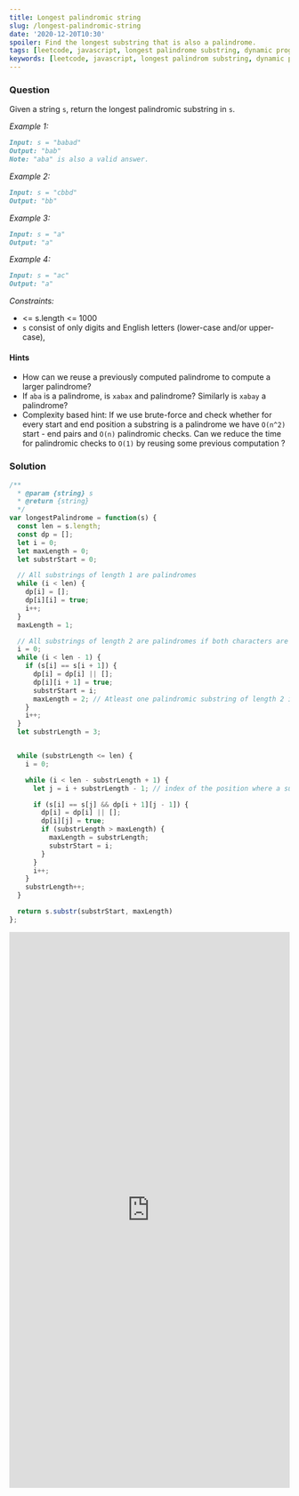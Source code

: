 ```yaml
---
title: Longest palindromic string
slug: /longest-palindromic-string
date: '2020-12-20T10:30'
spoiler: Find the longest substring that is also a palindrome.
tags: [leetcode, javascript, longest palindrome substring, dynamic programming, ]
keywords: [leetcode, javascript, longest palindrom substring, dynamic programming, interview questions]
---
```

### Question
Given a string `s`, return the longest palindromic substring in `s`.

*Example 1:*
```md
Input: s = "babad"
Output: "bab"
Note: "aba" is also a valid answer.
```
*Example 2:*
```md
Input: s = "cbbd"
Output: "bb"
```
*Example 3:*
```md
Input: s = "a"
Output: "a"
```
*Example 4:*
```md
Input: s = "ac"
Output: "a"
 ```

*Constraints:*

* <= s.length <= 1000
* `s` consist of only digits and English letters (lower-case and/or upper-case),

#### Hints
* How can we reuse a previously computed palindrome to compute a larger palindrome?
* If `aba` is a palindrome, is `xabax` and palindrome? Similarly is `xabay` a palindrome?
* Complexity based hint: If we use brute-force and check whether for every start and end position a substring is a palindrome we have `O(n^2)` start - end pairs and `O(n)` palindromic checks. Can we reduce the time for palindromic checks to `O(1)` by reusing some previous computation ?
### Solution
```js
/**
  * @param {string} s
  * @return {string}
  */
var longestPalindrome = function(s) {
  const len = s.length;
  const dp = [];
  let i = 0;
  let maxLength = 0;
  let substrStart = 0;

  // All substrings of length 1 are palindromes
  while (i < len) {
    dp[i] = [];
    dp[i][i] = true;
    i++;
  }
  maxLength = 1;

  // All substrings of length 2 are palindromes if both characters are same.
  i = 0;
  while (i < len - 1) {
    if (s[i] == s[i + 1]) {
      dp[i] = dp[i] || [];
      dp[i][i + 1] = true;
      substrStart = i;
      maxLength = 2; // Atleast one palindromic substring of length 2 is found
    }
    i++;
  }
  let substrLength = 3;


  while (substrLength <= len) {
    i = 0;

    while (i < len - substrLength + 1) {
      let j = i + substrLength - 1; // index of the position where a substring of length "substrLength" ends.

      if (s[i] == s[j] && dp[i + 1][j - 1]) {
        dp[i] = dp[i] || [];
        dp[i][j] = true;
        if (substrLength > maxLength) {
          maxLength = substrLength;
          substrStart = i;
        }
      }
      i++;
    }
    substrLength++;
  }

  return s.substr(substrStart, maxLength)
};
```
<iframe height="1000px" width="100%" src="https://repl.it/@jagzviruz/Longest-palindromic-string#index.js?lite=true" scrolling="no" frameborder="no" allowtransparency="true" allowfullscreen="true" sandbox="allow-forms allow-pointer-lock allow-popups allow-same-origin allow-scripts allow-modals"></iframe>
